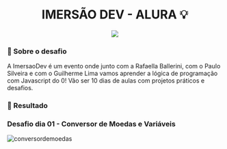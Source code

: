 <h1 align="center">
IMERSÃO DEV - ALURA 💡
</h1>
<p align="center">
<a target="_blank" rel="noopener noreferrer" href="https://camo.githubusercontent.com/66fe19848b26f90cf13a99b798f742a9e7809b27/68747470733a2f2f696d672e736869656c64732e696f2f62616467652f746563682d66726f6e742d2d656e642d627269676874677265656e"><img src="https://camo.githubusercontent.com/66fe19848b26f90cf13a99b798f742a9e7809b27/68747470733a2f2f696d672e736869656c64732e696f2f62616467652f746563682d66726f6e742d2d656e642d627269676874677265656e" data-canonical-src="https://img.shields.io/badge/tech-front--end-brightgreen" style="max-width:100%;"></a>

### 🧐 Sobre o desafio 


A ImersaoDev é um evento onde junto com a Rafaella Ballerini, com o Paulo Silveira e com o Guilherme Lima vamos aprender a lógica de programação com Javascript do 0!
Vão ser 10 dias de aulas com projetos práticos e desafios.



### 🎉 Resultado

### Desafio dia 01 - Conversor de Moedas e Variáveis
<img alt="conversordemoedas" src="https://ik.imagekit.io/atnyozbx9v/conversor_de_moedas_g92cgiPSN.gif">

